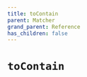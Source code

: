 ```yaml
---
title: toContain
parent: Matcher
grand_parent: Reference
has_children: false
---
```

# ```toContain```